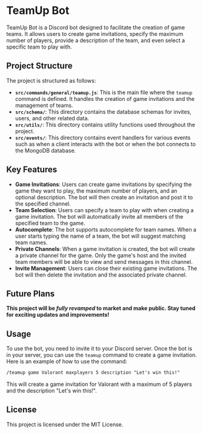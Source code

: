 # TeamUp Bot

TeamUp Bot is a Discord bot designed to facilitate the creation of game teams. It allows users to create game invitations, specify the maximum number of players, provide a description of the team, and even select a specific team to play with.

## Project Structure

The project is structured as follows:

- **`src/commands/general/teamup.js`**: This is the main file where the `teamup` command is defined. It handles the creation of game invitations and the management of teams.
- **`src/schema/`**: This directory contains the database schemas for invites, users, and other related data.
- **`src/utils/`**: This directory contains utility functions used throughout the project.
- **`src/events/`**: This directory contains event handlers for various events such as when a client interacts with the bot or when the bot connects to the MongoDB database.

## Key Features

- **Game Invitations**: Users can create game invitations by specifying the game they want to play, the maximum number of players, and an optional description. The bot will then create an invitation and post it to the specified channel.
- **Team Selection**: Users can specify a team to play with when creating a game invitation. The bot will automatically invite all members of the specified team to the game.
- **Autocomplete**: The bot supports autocomplete for team names. When a user starts typing the name of a team, the bot will suggest matching team names.
- **Private Channels**: When a game invitation is created, the bot will create a private channel for the game. Only the game's host and the invited team members will be able to view and send messages in this channel.
- **Invite Management**: Users can close their existing game invitations. The bot will then delete the invitation and the associated private channel.

## Future Plans

**This project will be _fully revamped_ to market and make public. Stay tuned for exciting updates and improvements!**


## Usage

To use the bot, you need to invite it to your Discord server. Once the bot is in your server, you can use the `teamup` command to create a game invitation. Here is an example of how to use the command:

```markdown
/teamup game Valorant maxplayers 5 description "Let's win this!"
```

This will create a game invitation for Valorant with a maximum of 5 players and the description "Let's win this!".

## License

This project is licensed under the MIT License.
